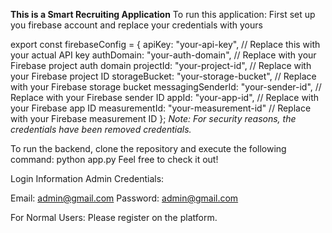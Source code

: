 **This is a Smart Recruiting Application**
To run this application:
First set up you firebase account and replace your credentials with yours

export const firebaseConfig = {
    apiKey: "your-api-key", // Replace this with your actual API key
    authDomain: "your-auth-domain", // Replace with your Firebase project auth domain
    projectId: "your-project-id", // Replace with your Firebase project ID
    storageBucket: "your-storage-bucket", // Replace with your Firebase storage bucket
    messagingSenderId: "your-sender-id", // Replace with your Firebase sender ID
    appId: "your-app-id", // Replace with your Firebase app ID
    measurementId: "your-measurement-id" // Replace with your Firebase measurement ID
};
*Note: For security reasons, the credentials have been removed credentials.*

To run the backend, clone the repository and execute the following command:
python app.py
Feel free to check it out!

Login Information
Admin Credentials:

Email: admin@gmail.com
Password: admin@gmail.com

For Normal Users:
Please register on the platform.

